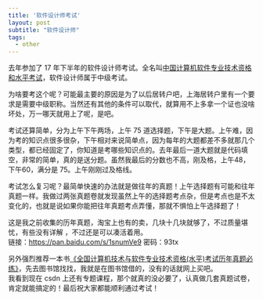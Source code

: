 ```yaml
---
title: '软件设计师考试'
layout: post
subtitle: "软件设计师"
tags:
  - other
---
```


  去年参加了 17 年下半年的软件设计师考试。全名叫[中国计算机软件专业技术资格和水平考试](https://baike.baidu.com/item/%E8%AE%A1%E7%AE%97%E6%9C%BA%E6%8A%80%E6%9C%AF%E4%B8%8E%E8%BD%AF%E4%BB%B6%E4%B8%93%E4%B8%9A%E6%8A%80%E6%9C%AF%E8%B5%84%E6%A0%BC%EF%BC%88%E6%B0%B4%E5%B9%B3%EF%BC%89%E8%80%83%E8%AF%95/233711?fr=aladdin)，软件设计师属于中级考试。

  为啥要考这个呢？可能最主要的原因是为了以后居转户吧，上海居转户里有一个要求是需要中级职称。当然还有其他的条件可以取代，就算用不上多拿一个证也没啥坏处，万一哪天就用上了呢，是吧。

  考试还算简单，分为上午下午两场，上午 75 道选择题，下午是大题。上午难，因为考的知识点很多很杂，下午相对来说简单点，因为每年的大题都差不多就那几个类型，都已经固定了，你知道是考哪些知识点的。去年最后一道大题就是代码填空，非常的简单，真的是送分题。虽然我最后的分数也不高，刚及格，上午48，下午60，满分是 75。上午刚刚过及格线。

  考试怎么复习呢？最简单快速的办法就是做往年的真题！上午选择题有可能和往年真题一样。我做过两张真题卷就发现虽然上午的选择题考点杂，但是考点也是不太变化的，也就是说如果你能把往年真题考点弄懂，那就不惧怕上午选择题了！

  这是我之前收集的历年真题，淘宝上也有的卖，几块十几块就够了，不过质量堪忧，有些没有详解 ，不过还是可以凑活着用。  
  链接：https://pan.baidu.com/s/1snumVe9 密码：93tx

  另外强烈推荐一本书[《全国计算机技术与软件专业技术资格(水平)考试历年真题必练》](https://item.jd.com/11720890.html)，先去图书馆找找，我就是在图书馆借的，没有的话就网上买吧。   
  我看到现在 csdn 上还有专题课程，那个就真的没必要了，认真做几套真题试卷，肯定就能搞定的！最后祝大家都能顺利通过考试！